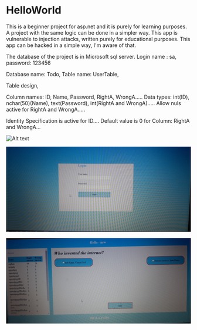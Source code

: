 # HelloWorld
This is a beginner project for asp.net and it is purely for learning purposes.
A project with the same logic can be done in a simpler way.
This app is vulnerable to injection attacks, written purely for educational purposes.
This app can be hacked in a simple way, I'm aware of that.

The database of the project is in Microsoft sql server.
Login name : sa, 
password: 123456

Database name: Todo, 
Table name: UserTable,

Table design, 

Column names: ID, Name, Password, RightA, WrongA.....
Data types: int(ID), nchar(50)(Name), text(Password), int(RightA and WrongA).....
Allow nuls active for RightA and WrongA.....

Identity Specification is active for ID....
Default value is 0 for Column: RightA and WrongA...


![Alt text](20210718_182156.jpg?raw=true "Title")

![Alt text](20210718_182313.jpg?raw=true "Title")

![Alt text](20210718_182401.jpg?raw=true "Title")
